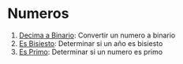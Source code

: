 Numeros
=======

1. [Decima a Binario](decimal-binario.md): Convertir un numero a binario
1. [Es Bisiesto](es-bisiesto.md): Determinar si un año es bisiesto
1. [Es Primo](es-primo.md): Determinar si un numero es primo 
